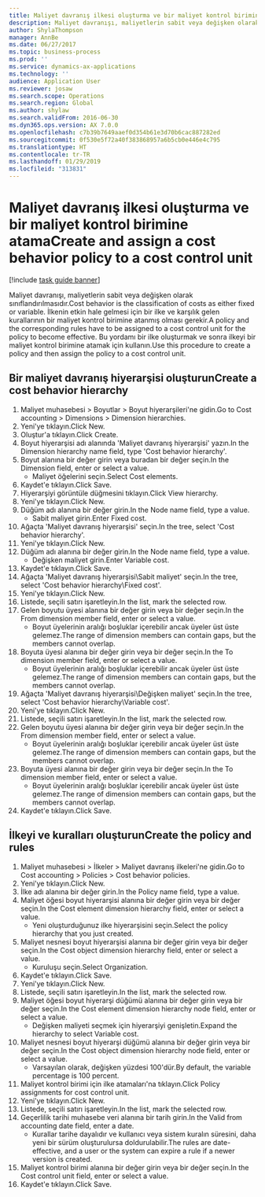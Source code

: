 ```yaml
---
title: Maliyet davranış ilkesi oluşturma ve bir maliyet kontrol birimine atama
description: Maliyet davranışı, maliyetlerin sabit veya değişken olarak sınıflandırılmasıdır.
author: ShylaThompson
manager: AnnBe
ms.date: 06/27/2017
ms.topic: business-process
ms.prod: ''
ms.service: dynamics-ax-applications
ms.technology: ''
audience: Application User
ms.reviewer: josaw
ms.search.scope: Operations
ms.search.region: Global
ms.author: shylaw
ms.search.validFrom: 2016-06-30
ms.dyn365.ops.version: AX 7.0.0
ms.openlocfilehash: c7b39b7649aaef0d354b61e3d70b6cac887282ed
ms.sourcegitcommit: 0f530e5f72a40f383868957a6b5cb0e446e4c795
ms.translationtype: HT
ms.contentlocale: tr-TR
ms.lasthandoff: 01/29/2019
ms.locfileid: "313831"
---
```

# <a name="create-and-assign-a-cost-behavior-policy-to-a-cost-control-unit"></a><span data-ttu-id="6f6a4-103">Maliyet davranış ilkesi oluşturma ve bir maliyet kontrol birimine atama</span><span class="sxs-lookup"><span data-stu-id="6f6a4-103">Create and assign a cost behavior policy to a cost control unit</span></span>

[!include [task guide banner](../../includes/task-guide-banner.md)]

<span data-ttu-id="6f6a4-104">Maliyet davranışı, maliyetlerin sabit veya değişken olarak sınıflandırılmasıdır.</span><span class="sxs-lookup"><span data-stu-id="6f6a4-104">Cost behavior is the classification of costs as either fixed or variable.</span></span> <span data-ttu-id="6f6a4-105">İlkenin etkin hale gelmesi için bir ilke ve karşılık gelen kurallarının bir maliyet kontrol birimine atanmış olması gerekir.</span><span class="sxs-lookup"><span data-stu-id="6f6a4-105">A policy and the corresponding rules have to be assigned to a cost control unit for the policy to become effective.</span></span> <span data-ttu-id="6f6a4-106">Bu yordamı bir ilke oluşturmak ve sonra ilkeyi bir maliyet kontrol birimine atamak için kullanın.</span><span class="sxs-lookup"><span data-stu-id="6f6a4-106">Use this procedure to create a policy and then assign the policy to a cost control unit.</span></span>


## <a name="create-a-cost-behavior-hierarchy"></a><span data-ttu-id="6f6a4-107">Bir maliyet davranış hiyerarşisi oluşturun</span><span class="sxs-lookup"><span data-stu-id="6f6a4-107">Create a cost behavior hierarchy</span></span>
1. <span data-ttu-id="6f6a4-108">Maliyet muhasebesi > Boyutlar > Boyut hiyerarşileri'ne gidin.</span><span class="sxs-lookup"><span data-stu-id="6f6a4-108">Go to Cost accounting > Dimensions > Dimension hierarchies.</span></span>
2. <span data-ttu-id="6f6a4-109">Yeni'ye tıklayın.</span><span class="sxs-lookup"><span data-stu-id="6f6a4-109">Click New.</span></span>
3. <span data-ttu-id="6f6a4-110">Oluştur'a tıklayın.</span><span class="sxs-lookup"><span data-stu-id="6f6a4-110">Click Create.</span></span>
4. <span data-ttu-id="6f6a4-111">Boyut hiyerarşisi adı alanında 'Maliyet davranış hiyerarşisi' yazın.</span><span class="sxs-lookup"><span data-stu-id="6f6a4-111">In the Dimension hierarchy name field, type 'Cost behavior hierarchy'.</span></span>
5. <span data-ttu-id="6f6a4-112">Boyut alanına bir değer girin veya buradan bir değer seçin.</span><span class="sxs-lookup"><span data-stu-id="6f6a4-112">In the Dimension field, enter or select a value.</span></span>
    * <span data-ttu-id="6f6a4-113">Maliyet öğelerini seçin.</span><span class="sxs-lookup"><span data-stu-id="6f6a4-113">Select Cost elements.</span></span>  
6. <span data-ttu-id="6f6a4-114">Kaydet'e tıklayın.</span><span class="sxs-lookup"><span data-stu-id="6f6a4-114">Click Save.</span></span>
7. <span data-ttu-id="6f6a4-115">Hiyerarşiyi görüntüle düğmesini tıklayın.</span><span class="sxs-lookup"><span data-stu-id="6f6a4-115">Click View hierarchy.</span></span>
8. <span data-ttu-id="6f6a4-116">Yeni'ye tıklayın.</span><span class="sxs-lookup"><span data-stu-id="6f6a4-116">Click New.</span></span>
9. <span data-ttu-id="6f6a4-117">Düğüm adı alanına bir değer girin.</span><span class="sxs-lookup"><span data-stu-id="6f6a4-117">In the Node name field, type a value.</span></span>
    * <span data-ttu-id="6f6a4-118">Sabit maliyet girin.</span><span class="sxs-lookup"><span data-stu-id="6f6a4-118">Enter Fixed cost.</span></span>  
10. <span data-ttu-id="6f6a4-119">Ağaçta 'Maliyet davranış hiyerarşisi' seçin.</span><span class="sxs-lookup"><span data-stu-id="6f6a4-119">In the tree, select 'Cost behavior hierarchy'.</span></span>
11. <span data-ttu-id="6f6a4-120">Yeni'ye tıklayın.</span><span class="sxs-lookup"><span data-stu-id="6f6a4-120">Click New.</span></span>
12. <span data-ttu-id="6f6a4-121">Düğüm adı alanına bir değer girin.</span><span class="sxs-lookup"><span data-stu-id="6f6a4-121">In the Node name field, type a value.</span></span>
    * <span data-ttu-id="6f6a4-122">Değişken maliyet girin.</span><span class="sxs-lookup"><span data-stu-id="6f6a4-122">Enter Variable cost.</span></span>  
13. <span data-ttu-id="6f6a4-123">Kaydet'e tıklayın.</span><span class="sxs-lookup"><span data-stu-id="6f6a4-123">Click Save.</span></span>
14. <span data-ttu-id="6f6a4-124">Ağaçta 'Maliyet davranış hiyerarşisi\Sabit maliyet' seçin.</span><span class="sxs-lookup"><span data-stu-id="6f6a4-124">In the tree, select 'Cost behavior hierarchy\Fixed cost'.</span></span>
15. <span data-ttu-id="6f6a4-125">Yeni'ye tıklayın.</span><span class="sxs-lookup"><span data-stu-id="6f6a4-125">Click New.</span></span>
16. <span data-ttu-id="6f6a4-126">Listede, seçili satırı işaretleyin.</span><span class="sxs-lookup"><span data-stu-id="6f6a4-126">In the list, mark the selected row.</span></span>
17. <span data-ttu-id="6f6a4-127">Gelen boyutu üyesi alanına bir değer girin veya bir değer seçin.</span><span class="sxs-lookup"><span data-stu-id="6f6a4-127">In the From dimension member field, enter or select a value.</span></span>
    * <span data-ttu-id="6f6a4-128">Boyut üyelerinin aralığı boşluklar içerebilir ancak üyeler üst üste gelemez.</span><span class="sxs-lookup"><span data-stu-id="6f6a4-128">The range of dimension members can contain gaps, but the members cannot overlap.</span></span>  
18. <span data-ttu-id="6f6a4-129">Boyuta üyesi alanına bir değer girin veya bir değer seçin.</span><span class="sxs-lookup"><span data-stu-id="6f6a4-129">In the To dimension member field, enter or select a value.</span></span>
    * <span data-ttu-id="6f6a4-130">Boyut üyelerinin aralığı boşluklar içerebilir ancak üyeler üst üste gelemez.</span><span class="sxs-lookup"><span data-stu-id="6f6a4-130">The range of dimension members can contain gaps, but the members cannot overlap.</span></span>  
19. <span data-ttu-id="6f6a4-131">Ağaçta 'Maliyet davranış hiyerarşisi\Değişken maliyet' seçin.</span><span class="sxs-lookup"><span data-stu-id="6f6a4-131">In the tree, select 'Cost behavior hierarchy\Variable cost'.</span></span>
20. <span data-ttu-id="6f6a4-132">Yeni'ye tıklayın.</span><span class="sxs-lookup"><span data-stu-id="6f6a4-132">Click New.</span></span>
21. <span data-ttu-id="6f6a4-133">Listede, seçili satırı işaretleyin.</span><span class="sxs-lookup"><span data-stu-id="6f6a4-133">In the list, mark the selected row.</span></span>
22. <span data-ttu-id="6f6a4-134">Gelen boyutu üyesi alanına bir değer girin veya bir değer seçin.</span><span class="sxs-lookup"><span data-stu-id="6f6a4-134">In the From dimension member field, enter or select a value.</span></span>
    * <span data-ttu-id="6f6a4-135">Boyut üyelerinin aralığı boşluklar içerebilir ancak üyeler üst üste gelemez.</span><span class="sxs-lookup"><span data-stu-id="6f6a4-135">The range of dimension members can contain gaps, but the members cannot overlap.</span></span>  
23. <span data-ttu-id="6f6a4-136">Boyuta üyesi alanına bir değer girin veya bir değer seçin.</span><span class="sxs-lookup"><span data-stu-id="6f6a4-136">In the To dimension member field, enter or select a value.</span></span>
    * <span data-ttu-id="6f6a4-137">Boyut üyelerinin aralığı boşluklar içerebilir ancak üyeler üst üste gelemez.</span><span class="sxs-lookup"><span data-stu-id="6f6a4-137">The range of dimension members can contain gaps, but the members cannot overlap.</span></span>  
24. <span data-ttu-id="6f6a4-138">Kaydet'e tıklayın.</span><span class="sxs-lookup"><span data-stu-id="6f6a4-138">Click Save.</span></span>

## <a name="create-the-policy-and-rules"></a><span data-ttu-id="6f6a4-139">İlkeyi ve kuralları oluşturun</span><span class="sxs-lookup"><span data-stu-id="6f6a4-139">Create the policy and rules</span></span>
1. <span data-ttu-id="6f6a4-140">Maliyet muhasebesi > İlkeler > Maliyet davranış ilkeleri'ne gidin.</span><span class="sxs-lookup"><span data-stu-id="6f6a4-140">Go to Cost accounting > Policies > Cost behavior policies.</span></span>
2. <span data-ttu-id="6f6a4-141">Yeni'ye tıklayın.</span><span class="sxs-lookup"><span data-stu-id="6f6a4-141">Click New.</span></span>
3. <span data-ttu-id="6f6a4-142">İlke adı alanına bir değer girin.</span><span class="sxs-lookup"><span data-stu-id="6f6a4-142">In the Policy name field, type a value.</span></span>
4. <span data-ttu-id="6f6a4-143">Maliyet öğesi boyut hiyerarşisi alanına bir değer girin veya bir değer seçin.</span><span class="sxs-lookup"><span data-stu-id="6f6a4-143">In the Cost element dimension hierarchy field, enter or select a value.</span></span>
    * <span data-ttu-id="6f6a4-144">Yeni oluşturduğunuz ilke hiyerarşisini seçin.</span><span class="sxs-lookup"><span data-stu-id="6f6a4-144">Select the policy hierarchy that you just created.</span></span>  
5. <span data-ttu-id="6f6a4-145">Maliyet nesnesi boyut hiyerarşisi alanına bir değer girin veya bir değer seçin.</span><span class="sxs-lookup"><span data-stu-id="6f6a4-145">In the Cost object dimension hierarchy field, enter or select a value.</span></span>
    * <span data-ttu-id="6f6a4-146">Kuruluşu seçin.</span><span class="sxs-lookup"><span data-stu-id="6f6a4-146">Select Organization.</span></span>  
6. <span data-ttu-id="6f6a4-147">Kaydet'e tıklayın.</span><span class="sxs-lookup"><span data-stu-id="6f6a4-147">Click Save.</span></span>
7. <span data-ttu-id="6f6a4-148">Yeni'ye tıklayın.</span><span class="sxs-lookup"><span data-stu-id="6f6a4-148">Click New.</span></span>
8. <span data-ttu-id="6f6a4-149">Listede, seçili satırı işaretleyin.</span><span class="sxs-lookup"><span data-stu-id="6f6a4-149">In the list, mark the selected row.</span></span>
9. <span data-ttu-id="6f6a4-150">Maliyet öğesi boyut hiyerarşi düğümü alanına bir değer girin veya bir değer seçin.</span><span class="sxs-lookup"><span data-stu-id="6f6a4-150">In the Cost element dimension hierarchy node field, enter or select a value.</span></span>
    * <span data-ttu-id="6f6a4-151">Değişken maliyeti seçmek için hiyerarşiyi genişletin.</span><span class="sxs-lookup"><span data-stu-id="6f6a4-151">Expand the hierarchy to select Variable cost.</span></span>  
10. <span data-ttu-id="6f6a4-152">Maliyet nesnesi boyut hiyerarşi düğümü alanına bir değer girin veya bir değer seçin.</span><span class="sxs-lookup"><span data-stu-id="6f6a4-152">In the Cost object dimension hierarchy node field, enter or select a value.</span></span>
    * <span data-ttu-id="6f6a4-153">Varsayılan olarak, değişken yüzdesi 100'dür.</span><span class="sxs-lookup"><span data-stu-id="6f6a4-153">By default, the variable percentage is 100 percent.</span></span>  
11. <span data-ttu-id="6f6a4-154">Maliyet kontrol birimi için ilke atamaları'na tıklayın.</span><span class="sxs-lookup"><span data-stu-id="6f6a4-154">Click Policy assignments for cost control unit.</span></span>
12. <span data-ttu-id="6f6a4-155">Yeni'ye tıklayın.</span><span class="sxs-lookup"><span data-stu-id="6f6a4-155">Click New.</span></span>
13. <span data-ttu-id="6f6a4-156">Listede, seçili satırı işaretleyin.</span><span class="sxs-lookup"><span data-stu-id="6f6a4-156">In the list, mark the selected row.</span></span>
14. <span data-ttu-id="6f6a4-157">Geçerlilik tarihi muhasebe veri alanına bir tarih girin.</span><span class="sxs-lookup"><span data-stu-id="6f6a4-157">In the Valid from accounting date field, enter a date.</span></span>
    * <span data-ttu-id="6f6a4-158">Kurallar tarihe dayalıdır ve kullanıcı veya sistem kuralın süresini, daha yeni bir sürüm oluşturulursa doldurulabilir.</span><span class="sxs-lookup"><span data-stu-id="6f6a4-158">The rules are date-effective, and a user or the system can expire a rule if a newer version is created.</span></span>  
15. <span data-ttu-id="6f6a4-159">Maliyet kontrol birimi alanına bir değer girin veya bir değer seçin.</span><span class="sxs-lookup"><span data-stu-id="6f6a4-159">In the Cost control unit field, enter or select a value.</span></span>
16. <span data-ttu-id="6f6a4-160">Kaydet'e tıklayın.</span><span class="sxs-lookup"><span data-stu-id="6f6a4-160">Click Save.</span></span>

